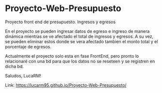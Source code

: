 # Proyecto-Web-Presupuesto
Proyecto front end de presupuesto. Ingresos y egresos

En el proyecto se pueden ingresar datos de egreso e ingreso de manera dinámica mientras se ve afectado el total de ingresos y egresos. 
A su vez, se pueden eliminar estos donde se vera afectado tambien el monto total y el porcentaje de egresos.

  Actualmente el proyecto solo esta en fase FrontEnd, pero pronto lo relacionaré con una bd 
para que los datos no se reseteen y se registren en dicha bd.

Saludos, LucaRM!

Link: https://lucarm95.github.io/Proyecto-Web-Presupuesto/
